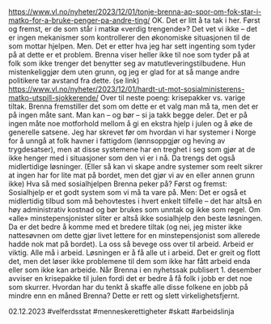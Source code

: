 https://www.vl.no/nyheter/2023/12/01/tonje-brenna-ap-spor-om-fok-star-i-matko-for-a-bruke-penger-pa-andre-ting/
OK. Det er litt å ta tak i her.
Først og fremst, er de som står i matkø «verdig trengende»? Det vet vi ikke – det er ingen mekanismer som kontrollerer den økonomiske situasjonen til de som mottar hjelpen. Men. Det er etter hva jeg har sett ingenting som tyder på at dette er et problem.
Brenna viser heller ikke til noe som tyder på at folk som ikke trenger det benytter seg av matutleveringstilbudene. Hun mistenkeliggjør dem uten grunn, og jeg er glad for at så mange andre politikere tar avstand fra dette. (se link)
https://www.vl.no/nyheter/2023/12/01/hardt-ut-mot-sosialministerens-matko-utspill-sjokkerende/
Over til neste poeng: krisepakker vs. varige tiltak. Brenna fremstiller det som om dette er et valg man må ta, men det er på ingen måte sant. Man kan – og bør – si ja takk begge deler. Det er på ingen måte noe motforhold mellom å gi en ekstra hjelp i julen og å øke de generelle satsene.
Jeg har skrevet før om hvordan vi har systemer i Norge for å unngå at folk havner i fattigdom (lønnsoppgjør og heving av trygdesatser), men at disse systemene har en treghet i seg som gjør at de ikke henger med i situasjoner som den vi er i nå. Da trengs det også midlertidige løsninger.
(Eller så kan vi skape andre systemer som reelt sikrer at ingen har for lite mat på bordet, men det gjør vi av en eller annen grunn ikke)
Hva så med sosialhjelpen Brenna peker på? Først og fremst: Sosialhjelp er et godt system som vi må ta vare på. Men: Det er også et midlertidig tilbud som må behovtestes i hvert enkelt tilfelle – det har altså en høy administrativ kostnad og bør brukes som unntak og ikke som regel.
Om «alle» minstepensjonister sliter er altså ikke sosialhjelp den beste løsningen. Da er det bedre å komme med et bredere tiltak (og nei, jeg mister ikke nattesøvnen om dette gjør livet lettere for en minstepensjonist som allerede hadde nok mat på bordet).
La oss så bevege oss over til arbeid. Arbeid er viktig. Alle må i arbeid. Løsningen er å få alle ut i arbeid. Det er greit og flott det, men det løser ikke problemene til dem som ikke har fått arbeid enda eller som ikke kan arbeide.
Når Brenna i en nyhetssak publisert 1. desember avviser en krisepakke til julen fordi det er bedre å få folk i jobb er det noe som skurrer. Hvordan har du tenkt å skaffe alle disse folkene en jobb på mindre enn en måned Brenna? Dette er rett og slett virkelighetsfjernt.

02.12.2023
#velferdsstat #menneskerettigheter #skatt #arbeidslinja 